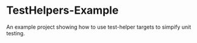 # TestHelpers-Example
An example project showing how to use test-helper targets to simpify unit testing.
